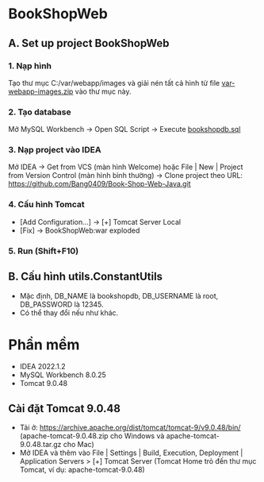 # BookShopWeb


## A. Set up project BookShopWeb

### 1. Nạp hình

Tạo thư mục C:/var/webapp/images và giải nén tất cả hình từ file [var-webapp-images.zip](https://github.com/Bang0409/Book-Shop-Web-Java/blob/master/init/var-webapp-images.zip) vào thư mục này.

### 2. Tạo database

Mở MySQL Workbench → Open SQL Script → Execute [bookshopdb.sql](https://github.com/Bang0409/Book-Shop-Web-Java/blob/master/init/bookshopdb.sql)

### 3. Nạp project vào IDEA

Mở IDEA → Get from VCS (màn hình Welcome) hoặc File | New | Project from Version Control (màn hình bình thường) → Clone project theo URL: https://github.com/Bang0409/Book-Shop-Web-Java.git

### 4. Cấu hình Tomcat

- [Add Configuration...] → [+] Tomcat Server Local
- [Fix] → BookShopWeb:war exploded

### 5. Run (Shift+F10)

## B. Cấu hình utils.ConstantUtils

- Mặc định, DB_NAME là bookshopdb, DB_USERNAME là root, DB_PASSWORD là 12345.
- Có thể thay đổi nếu như khác.

# Phần mềm
- IDEA 2022.1.2
- MySQL Workbench 8.0.25
- Tomcat 9.0.48

## Cài đặt Tomcat 9.0.48

- Tải ở: https://archive.apache.org/dist/tomcat/tomcat-9/v9.0.48/bin/ (apache-tomcat-9.0.48.zip cho Windows và apache-tomcat-9.0.48.tar.gz cho Mac)
- Mở IDEA và thêm vào File | Settings | Build, Execution, Deployment | Application Servers > [+] Tomcat Server (Tomcat Home trỏ đến thư mục Tomcat, ví dụ: apache-tomcat-9.0.48)
